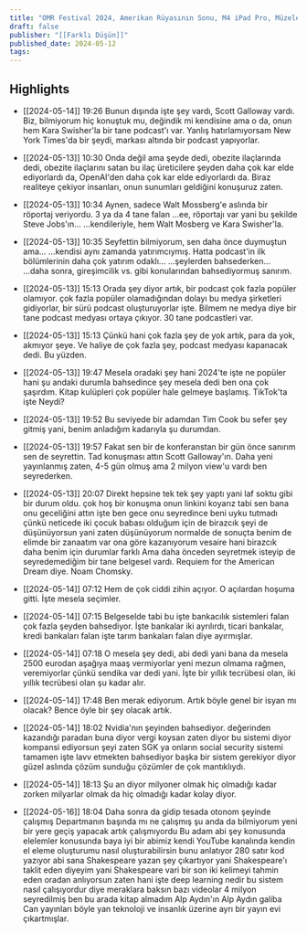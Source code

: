 ```yaml
---
title: "OMR Festival 2024, Amerikan Rüyasının Sonu, M4 iPad Pro, Müzeler, Dune (Spoiler’lı)"
draft: false
publisher: "[[Farklı Düşün]]"
published_date: 2024-05-12
tags:
---
```



## Highlights
* [[2024-05-14]] 19:26  Bunun dışında işte şey vardı, Scott Galloway vardı. Biz, bilmiyorum hiç konuştuk mu, değindik mi kendisine ama o da, onun hem Kara Swisher'la bir tane podcast'ı var. Yanlış hatırlamıyorsam New York Times'da bir şeydi, markası altında bir podcast yapıyorlar.

* [[2024-05-13]] 10:30  Onda değil ama şeyde dedi, obezite ilaçlarında dedi, obezite ilaçlarını satan bu ilaç üreticilere şeyden daha çok kar elde ediyorlardı da, OpenAI'den daha çok kar elde ediyorlardı da. Biraz realiteye çekiyor insanları, onun sunumları geldiğini konuşuruz zaten.

* [[2024-05-13]] 10:34  Aynen, sadece Walt Mossberg'e aslında bir röportaj veriyordu. 3 ya da 4 tane falan ...ee, röportajı var yani bu şekilde Steve Jobs'ın... ...kendileriyle, hem Walt Mosberg ve Kara Swisher'la.

* [[2024-05-13]] 10:35  Seyfettin bilmiyorum, sen daha önce duymuştun ama... ...kendisi aynı zamanda yatırımcıymış. Hatta podcast'in ilk bölümlerinin daha çok yatırım odaklı... ...şeylerden bahsederken... ...daha sonra, gireşimcilik vs. gibi konularından bahsediyormuş sanırım.

* [[2024-05-13]] 15:13  Orada şey diyor artık, bir podcast çok fazla popüler olamıyor. çok fazla popüler olamadığından dolayı bu medya şirketleri gidiyorlar, bir sürü podcast oluşturuyorlar işte. Bilmem ne medya diye bir tane podcast medyası ortaya çıkıyor. 30 tane podcastleri var.

* [[2024-05-13]] 15:13  Çünkü hani çok fazla şey de yok artık, para da yok, akmıyor şeye. Ve haliye de çok fazla şey, podcast medyası kapanacak dedi. Bu yüzden.

* [[2024-05-13]] 19:47  Mesela oradaki şey hani 2024'te işte ne popüler hani şu andaki durumla bahsedince şey mesela dedi ben ona çok şaşırdım. Kitap kulüpleri çok popüler hale gelmeye başlamış. TikTok'ta işte Neydi?

* [[2024-05-13]] 19:52  Bu seviyede bir adamdan Tim Cook bu sefer şey gitmiş yani, benim anladığım kadarıyla şu durumdan.

* [[2024-05-13]] 19:57  Fakat sen bir de konferanstan bir gün önce sanırım sen de seyrettin. Tad konuşması attın Scott Galloway'ın. Daha yeni yayınlanmış zaten, 4-5 gün olmuş ama 2 milyon view'u vardı ben seyrederken.

* [[2024-05-13]] 20:07  Direkt hepsine tek tek şey yaptı yani laf soktu gibi bir durum oldu. çok hoş bir konuşma onun linkini koyarız tabi sen bana onu geceliğini attın işte ben gece onu seyredince beni uyku tutmadı çünkü neticede iki çocuk babası olduğum için de birazcık şeyi de düşünüyorsun yani zaten düşünüyorum normalde de sonuçta benim de elimde bir zanaatım var ona göre kazanıyorum vesaire hani birazcık daha benim için durumlar farklı Ama daha önceden seyretmek isteyip de seyredemediğim bir tane belgesel vardı. Requiem for the American Dream diye. Noam Chomsky.

* [[2024-05-14]] 07:12  Hem de çok ciddi zihin açıyor. O açılardan hoşuma gitti. İşte mesela seçimler.

* [[2024-05-14]] 07:15  Belgeselde tabi bu işte bankacılık sistemleri falan çok fazla şeyden bahsediyor. İşte bankalar iki ayrılırdı, ticari bankalar, kredi bankaları falan işte tarım bankaları falan diye ayırmışlar.

* [[2024-05-14]] 07:18  O mesela şey dedi, abi dedi yani bana da mesela 2500 eurodan aşağıya maaş vermiyorlar yeni mezun olmama rağmen, veremiyorlar çünkü sendika var dedi yani. İşte bir yıllık tecrübesi olan, iki yıllık tecrübesi olan şu kadar alır.

* [[2024-05-14]] 17:48  Ben merak ediyorum. Artık böyle genel bir isyan mı olacak? Bence öyle bir şey olacak artık.

* [[2024-05-14]] 18:02  Nvidia'nın şeyinden bahsediyor. değerinden kazandığı paradan buna diyor vergi koysan zaten diyor bu sistemi diyor kompansi ediyorsun şeyi zaten SGK ya onların social security sistemi tamamen işte lavv etmekten bahsediyor başka bir sistem gerekiyor diyor güzel aslında çözüm sunduğu çözümler de çok mantıklıydı.

* [[2024-05-14]] 18:13  Şu an diyor milyoner olmak hiç olmadığı kadar zorken milyarlar olmak da hiç olmadığı kadar kolay diyor.

* [[2024-05-16]] 18:04  Daha sonra da gidip tesada otonom şeyinde çalışmış Departmanın başında mı ne çalışmış şu anda da bilmiyorum yeni bir yere geçiş yapacak artık çalışmıyordu Bu adam abi şey konusunda elelemler konusunda baya iyi bir abimiz kendi YouTube kanalında kendin el eleme oluşturumu nasıl oluşturabilirsin bunu anlatıyor 280 satır kod yazıyor abi sana Shakespeare yazan şey çıkartıyor yani Shakespeare'ı taklit eden diyeyim yani Shakespeare vari bir son iki kelimeyi tahmin eden oradan anlıyorsun zaten hani işte deep learning nedir bu sistem nasıl çalışıyordur diye meraklara baksın bazı videolar 4 milyon seyredilmiş ben bu arada kitap almadım Alp Aydın'ın Alp Aydın galiba Can yayınları böyle yan teknoloji ve insanlık üzerine ayrı bir yayın evi çıkartmışlar.

